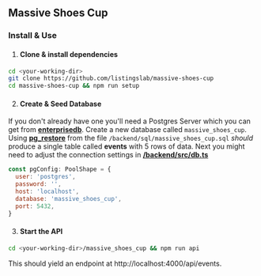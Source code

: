 ## Massive Shoes Cup

### Install & Use

1. #### Clone & install dependencies

```bash
cd <your-working-dir>
git clone https://github.com/listingslab/massive-shoes-cup
cd massive-shoes-cup && npm run setup
```

2. #### Create & Seed Database 

If you don't already have one you'll need a Postgres Server which you can get from **[enterprisedb](https://www.enterprisedb.com/downloads/postgres-postgresql-downloads)**. Create a new database called `massive_shoes_cup`. Using **[pg_restore](https://www.postgresql.org/docs/current/app-pgrestore.html)** from the file `/backend/sql/massive_shoes_cup.sql` _should_ produce a single table called **events** with 5 rows of data. Next you might need to adjust the connection settings in **[/backend/src/db.ts](/backend/src/db.ts)**

```javascript
const pgConfig: PoolShape = {
  user: 'postgres',
  password: '',
  host: 'localhost',
  database: 'massive_shoes_cup',
  port: 5432,
}
```

3. #### Start the API

```bash
cd <your-working-dir>/massive_shoes_cup && npm run api
```

This should yield an endpoint at http://localhost:4000/api/events. 

